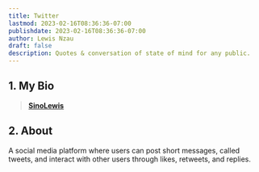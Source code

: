 ```yaml
---
title: Twitter
lastmod: 2023-02-16T08:36:36-07:00
publishdate: 2023-02-16T08:36:36-07:00
author: Lewis Nzau
draft: false
description: Quotes & conversation of state of mind for any public.
---
```


## 1. My Bio

> [**SinoLewis**](https://twitter.com/)

## 2. About

A social media platform where users can post short messages, called tweets, and interact with other users through likes, retweets, and replies.